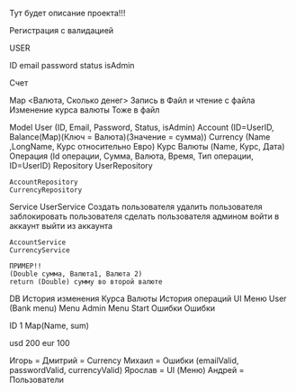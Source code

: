 Тут будет описание проекта!!!

Регистрация с валидацией

USER

ID
email
password
status
isAdmin

Счет

Map <Валюта, Сколько денег> Запиcь в Файл и чтение с файла
Изменение курса валюты Тоже в файл

Model
    User (ID, Email, Password, Status, isAdmin)
    Account (ID=UserID, Balance(Map)(Ключ = Валюта)(Значение = сумма))
    Currency (Name ,LongName, Курс относительно Евро)
    Курс Валюты (Name, Курс, Дата)
    Операция (Id операции, Сумма, Валюта, Время, Тип операции, ID=UserID)
Repository
    UserRepository
                
        
    AccountRepository
    CurrencyRepository
Service
    UserService
            Создать пользователя
            удалить пользователя
            заблокировать пользователя
            сделать пользователя админом
            войти в аккаунт
            выйти из аккаунта
            
    AccountService
    CurrencyService 

    ПРИМЕР!!
    (Double сумма, Валюта1, Валюта 2)
    return (Double) сумму во второй валюте
DB
    История изменения Курса Валюты
    История операций
UI
    Меню User (Bank menu)
    Menu Admin
    Menu Start
Ошибки
    Ошибки


ID 1 
Map(Name, sum)

usd 200
eur 100

Игорь = 
Дмитрий = Currency
Михаил = Ошибки (emailValid, passwordValid, currencyValid)
Ярослав = UI (Меню) 
Андрей = Пользователи 

